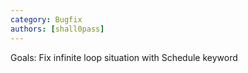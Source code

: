 ```yaml
---
category: Bugfix
authors: [shall0pass]
---
```


Goals: Fix infinite loop situation with Schedule keyword
